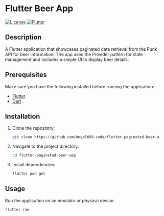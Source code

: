 # Flutter Beer App

[![License](https://img.shields.io/badge/License-MIT-blue.svg)](https://opensource.org/licenses/MIT)
[![Flutter](https://img.shields.io/badge/Flutter-2.5.0-blue.svg)](https://flutter.dev/)

## Description

A Flutter application that showcases paginated data retrieval from the Punk API for beer information. The app uses the Provider pattern for state management and includes a simple UI to display beer details.

## Prerequisites

Make sure you have the following installed before running the application:

- [Flutter](https://flutter.dev/docs/get-started/install)
- [Dart](https://dart.dev/get-dart)

## Installation

1. Clone the repository:

    ```bash
    git clone https://github.com/Angel609-code/flutter-paginated-beer-app
    ```

2. Navigate to the project directory:

    ```bash
    cd flutter-paginated-beer-app
    ```

3. Install dependencies:

    ```bash
    flutter pub get
    ```

## Usage

Run the application on an emulator or physical device:

```bash
flutter run